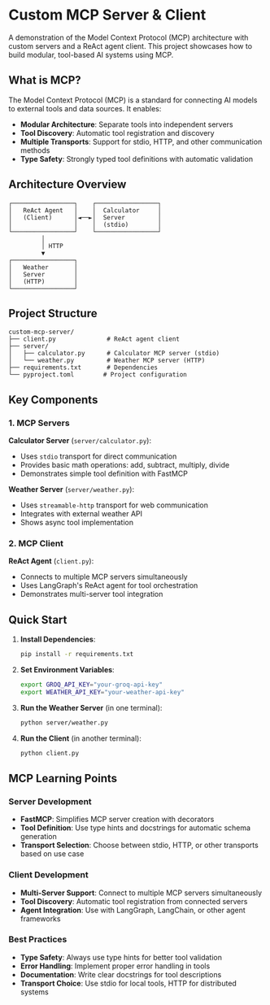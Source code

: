 # Custom MCP Server & Client

A demonstration of the Model Context Protocol (MCP) architecture with custom servers and a ReAct agent client. This project showcases how to build modular, tool-based AI systems using MCP.

## What is MCP?

The Model Context Protocol (MCP) is a standard for connecting AI models to external tools and data sources. It enables:

- **Modular Architecture**: Separate tools into independent servers
- **Tool Discovery**: Automatic tool registration and discovery
- **Multiple Transports**: Support for stdio, HTTP, and other communication methods
- **Type Safety**: Strongly typed tool definitions with automatic validation

## Architecture Overview

```
┌─────────────────┐    ┌─────────────────┐
│   ReAct Agent   │    │  Calculator     │
│   (Client)      │◄──►│  Server         │
│                 │    │  (stdio)        │
└─────────────────┘    └─────────────────┘
         │
         │ HTTP
         ▼
┌─────────────────┐
│   Weather       │
│   Server        │
│   (HTTP)        │
└─────────────────┘
```

## Project Structure

```
custom-mcp-server/
├── client.py              # ReAct agent client
├── server/
│   ├── calculator.py      # Calculator MCP server (stdio)
│   └── weather.py         # Weather MCP server (HTTP)
├── requirements.txt       # Dependencies
└── pyproject.toml        # Project configuration
```

## Key Components

### 1. MCP Servers

**Calculator Server** (`server/calculator.py`):
- Uses `stdio` transport for direct communication
- Provides basic math operations: add, subtract, multiply, divide
- Demonstrates simple tool definition with FastMCP

**Weather Server** (`server/weather.py`):
- Uses `streamable-http` transport for web communication
- Integrates with external weather API
- Shows async tool implementation

### 2. MCP Client

**ReAct Agent** (`client.py`):
- Connects to multiple MCP servers simultaneously
- Uses LangGraph's ReAct agent for tool orchestration
- Demonstrates multi-server tool integration

## Quick Start

1. **Install Dependencies**:
   ```bash
   pip install -r requirements.txt
   ```

2. **Set Environment Variables**:
   ```bash
   export GROQ_API_KEY="your-groq-api-key"
   export WEATHER_API_KEY="your-weather-api-key"
   ```

3. **Run the Weather Server** (in one terminal):
   ```bash
   python server/weather.py
   ```

4. **Run the Client** (in another terminal):
   ```bash
   python client.py
   ```

## MCP Learning Points

### Server Development
- **FastMCP**: Simplifies MCP server creation with decorators
- **Tool Definition**: Use type hints and docstrings for automatic schema generation
- **Transport Selection**: Choose between stdio, HTTP, or other transports based on use case

### Client Development
- **Multi-Server Support**: Connect to multiple MCP servers simultaneously
- **Tool Discovery**: Automatic tool registration from connected servers
- **Agent Integration**: Use with LangGraph, LangChain, or other agent frameworks

### Best Practices
- **Type Safety**: Always use type hints for better tool validation
- **Error Handling**: Implement proper error handling in tools
- **Documentation**: Write clear docstrings for tool descriptions
- **Transport Choice**: Use stdio for local tools, HTTP for distributed systems
